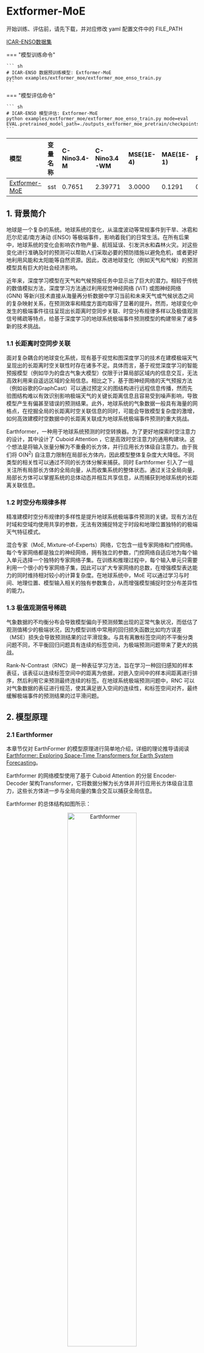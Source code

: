 # Extformer-MoE

开始训练、评估前，请先下载，并对应修改 yaml 配置文件中的 FILE_PATH

[ICAR-ENSO数据集](https://tianchi.aliyun.com/dataset/98942)

=== "模型训练命令"

    ``` sh
    # ICAR-ENSO 数据预训练模型: Extformer-MoE
    python examples/extformer_moe/extformer_moe_enso_train.py
    ```

=== "模型评估命令"

    ``` sh
    # ICAR-ENSO 模型评估: Extformer-MoE
    python examples/extformer_moe/extformer_moe_enso_train.py mode=eval EVAL.pretrained_model_path=./outputs_extformer_moe_pretrain/checkpoints/best_model.pdparams
    ```

| 模型 | 变量名称 | C-Nino3.4-M | C-Nino3.4-WM | MSE(1E-4) | MAE(1E-1) | RMSE |
| :-- | :-- | :-- | :-- | :-- | :-- | :-- | 
| [Extformer-MoE]([MODEL_PATH]) | sst | 0.7651 | 2.39771 | 3.0000 | 0.1291 | 0.50243 |

## 1. 背景简介

地球是一个复杂的系统。地球系统的变化，从温度波动等常规事件到干旱、冰雹和厄尔尼诺/南方涛动 (ENSO) 等极端事件，影响着我们的日常生活。在所有后果中，地球系统的变化会影响农作物产量、航班延误、引发洪水和森林火灾。对这些变化进行准确及时的预测可以帮助人们采取必要的预防措施以避免危机，或者更好地利用风能和太阳能等自然资源。因此，改进地球变化（例如天气和气候）的预测模型具有巨大的社会经济影响。

近年来，深度学习模型在天气和气候预报任务中显示出了巨大的潜力。相较于传统的数值模拟方法，深度学习方法通过利用视觉神经网络 (ViT) 或图神经网络 (GNN) 等新兴技术直接从海量再分析数据中学习当前和未来天气或气候状态之间的复杂映射关系，在预测效率和精度方面均取得了显著的提升。然而，地球变化中发生的极端事件往往呈现出长距离时空同步关联、时空分布规律多样以及极值观测信号稀疏等特点，给基于深度学习的地球系统极端事件预测模型的构建带来了诸多新的技术挑战。

### 1.1 长距离时空同步关联

面对复杂耦合的地球变化系统，现有基于视觉和图深度学习的技术在建模极端天气呈现出的长距离时空关联性时存在诸多不足。具体而言，基于视觉深度学习的智能预报模型（例如华为的盘古气象大模型）仅限于计算局部区域内的信息交互，无法高效利用来自遥远区域的全局信息。相比之下，基于图神经网络的天气预报方法（例如谷歌的GraphCast）可以通过预定义的图结构进行远程信息传播，然而先验图结构难以有效识别影响极端天气的关键长距离信息且容易受到噪声影响，导致模型产生有偏甚至错误的预测结果。此外，地球系统的气象数据一般具有海量的网格点，在挖掘全局的长距离时空关联信息的同时，可能会导致模型复杂度的激增，如何高效建模时空数据中的长距离关联成为地球系统极端事件预测的重大挑战。

Earthformer，一种用于地球系统预测的时空转换器。为了更好地探索时空注意力的设计，其中设计了 Cuboid Attention ，它是高效时空注意力的通用构建块。这个想法是将输入张量分解为不重叠的长方体，并行应用长方体级自注意力。由于我们将 O(N<sup>2</sup>) 自注意力限制在局部长方体内，因此模型整体复杂度大大降低。不同类型的相关性可以通过不同的长方体分解来捕获。同时 Earthformer 引入了一组关注所有局部长方体的全局向量，从而收集系统的整体状态。通过关注全局向量，局部长方体可以掌握系统的总体动态并相互共享信息，从而捕获到地球系统的长距离关联信息。

### 1.2 时空分布规律多样

精准建模时空分布规律的多样性是提升地球系统极端事件预测的关键。现有方法在时域和空域均使用共享的参数，无法有效捕捉特定于时段和地理位置独特的的极端天气特征模式。

混合专家（MoE, Mixture-of-Experts）网络，它包含一组专家网络和门控网络。每个专家网络都是独立的神经网络，拥有独立的参数，门控网络自适应地为每个输入单元选择一个独特的专家网络子集。在训练和推理过程中，每个输入单元只需要利用一个很小的专家网络子集，因此可以扩大专家网络的总数，在增强模型表达能力的同时维持相对较小的计算复杂度。在地球系统中，MoE 可以通过学习与时间、地理位置、模型输入相关的独有参数集合，从而增强模型捕捉时空分布差异性的能力。

### 1.3 极值观测信号稀疏

气象数据的不均衡分布会导致模型偏向于预测频繁出现的正常气象状况，而低估了观测值稀少的极端状况，因为模型训练中常用的回归损失函数比如均方误差（MSE）损失会导致预测结果的过平滑现象。与具有离散标签空间的不平衡分类问题不同，不平衡回归问题具有连续的标签空间，为极端预测问题带来了更大的挑战。

Rank-N-Contrast（RNC）是一种表征学习方法，旨在学习一种回归感知的样本表征，该表征以连续标签空间中的距离为依据，对嵌入空间中的样本间距离进行排序，然后利用它来预测最终连续的标签。在地球系统极端预测问题中，RNC 可以对气象数据的表征进行规范，使其满足嵌入空间的连续性，和标签空间对齐，最终缓解极端事件的预测结果的过平滑问题。


## 2. 模型原理

### 2.1 Earthformer

本章节仅对 EarthFormer 的模型原理进行简单地介绍，详细的理论推导请阅读 [Earthformer: Exploring Space-Time Transformers for Earth System Forecasting](https://arxiv.org/abs/2207.05833)。

Earthformer 的网络模型使用了基于 Cuboid Attention 的分层 Encoder-Decoder 架构Transformer，它将数据分解为长方体并并行应用长方体级自注意力，这些长方体进一步与全局向量的集合交互以捕获全局信息。

Earthformer 的总体结构如图所示：

<center class ='img'>
<img title="Earthformer" src="./extformer_moe_figs/Earthformer.png" width="60%">
</center>

### 2.2 Mixture-of-Experts

本章节仅对 Mixture-of-Experts 的原理进行简单地介绍，详细的理论推导请阅读 [Outrageously Large Neural Networks: The Sparsely-Gated Mixture-of-Experts Layer
](https://arxiv.org/abs/1701.06538)。

混合专家（MoE, Mixture-of-Experts）网络，它包含一组参数独立的专家网络 $E_1,E_2,...,E_n$ 和门控网络 $G$。给定输入 $x$，MoE 网络的输出为 $y=\sum_{i=1}^n G(x)_iE_i(x)$。

MoE 的总体结构如图所示：

<center class ='img'>
<img title="MoE" src="./extformer_moe_figs/MoE.png" width="60%">
</center>

### 2.3 Rank-N-Contrast

Rank-N-Contrast（RNC）是一种根据样本在标签空间中的相互间的排序，通过对比来学习以学习连续性表征的的回归方法。RNC 的一个简单示例如图所示：

<center class ='img'>
<img title="RNC" src="./extformer_moe_figs/RNC.png" width="70%">
</center>

### 2.4 Extformer-MoE 模型的训练、推理过程

模型预训练阶段是基于随机初始化的网络权重对模型进行训练，如下图所示，其中 $[x_{i}]_{i=1}^{T}$ 表示长度为 $T$ 时空序列的输入气象数据，$[y_{i}]_{i=1}^{K}$ 表示预测未来 $K$ 步的气象数据，$[y_{i_True}]_{i=1}^{K}$ 表示未来 $K$ 步的真实数据，如海面温度数据和云总降水量数据。最后网络模型预测的输出和真值计算 mse 损失函数。在推理阶段，给定长度序列为 $T$ 的数据，得到长度序列为 $K$ 的预测结果。

## 3. 海面温度模型实现

接下来开始讲解如何基于 PaddleScience 代码，实现 Extformer-MoE 模型的训练与推理。关于该案例中的其余细节请参考 [API文档](../api/arch.md)。

### 3.1 数据集介绍

数据集采用了 [EarthFormer](https://github.com/amazon-science/earth-forecasting-transformer/tree/main) 处理好的 ICAR-ENSO 数据集。

本数据集由气候与应用前沿研究院 ICAR 提供。数据包括 CMIP5/6 模式的历史模拟数据和美国 SODA 模式重建的近100多年历史观测同化数据。每个样本包含以下气象及时空变量：海表温度异常 (SST) ，热含量异常 (T300)，纬向风异常 (Ua)，经向风异常 (Va)，数据维度为 (year,month,lat,lon)。训练数据提供对应月份的 Nino3.4 index 标签数据。测试用的初始场数据为国际多个海洋资料同化结果提供的随机抽取的 n 段 12 个时间序列，数据格式采用 NPY 格式保存。

**训练数据：**

每个数据样本第一维度 (year) 表征数据所对应起始年份，对于 CMIP 数据共 291 年，其中 1-2265 为 CMIP6 中 15 个模式提供的 151 年的历史模拟数据 (总共：151年 *15 个模式=2265) ；2266-4645 为 CMIP5 中 17 个模式提供的 140 年的历史模拟数据 (总共：140 年*17 个模式=2380)。对于历史观测同化数据为美国提供的 SODA 数据。

**训练数据标签**

标签数据为 Nino3.4 SST 异常指数，数据维度为 (year,month)。

CMIP(SODA)_train.nc 对应的标签数据当前时刻 Nino3.4 SST 异常指数的三个月滑动平均值，因此数据维度与维度介绍同训练数据一致。

注：三个月滑动平均值为当前月与未来两个月的平均值。

**测试数据**

测试用的初始场 (输入) 数据为国际多个海洋资料同化结果提供的随机抽取的 n 段 12 个时间序列，数据格式采用NPY格式保存，维度为 (12，lat，lon, 4), 12 为 t 时刻及过去 11 个时刻，4 为预测因子，并按照 SST,T300,Ua,Va 的顺序存放。

EarthFFormer 模型对于 ICAR-ENSO 数据集的训练中，只对其中海面温度 (SST) 进行训练和预测。训练海温异常观测的 12 步 (一年) ，预测海温异常最多 14 步。

### 3.2 模型预训练

#### 3.2.1 约束构建

本案例基于数据驱动的方法求解问题，因此需要使用 PaddleScience 内置的 `SupervisedConstraint` 构建监督约束。在定义约束之前，需要首先指定监督约束中用于数据加载的各个参数。

数据加载的代码如下:

``` py linenums="35" title="examples/extformer_moe/extformer_moe_enso_train.py"
--8<--
examples/extformer_moe/extformer_moe_enso_train.py:35:56
--8<--
```

其中，"dataset" 字段定义了使用的 `Dataset` 类名为 `ExtMoEENSODataset`，"sampler" 字段定义了使用的 `Sampler` 类名为 `BatchSampler`，设置的 `batch_size` 为 16，`num_works` 为 8。

定义监督约束的代码如下：

``` py linenums="58" title="examples/extformer_moe/extformer_moe_enso_train.py"
--8<--
examples/extformer_moe/extformer_moe_enso_train.py:58:64
--8<--
```

`SupervisedConstraint` 的第一个参数是数据的加载方式，这里使用上文中定义的 `train_dataloader_cfg`；

第二个参数是损失函数的定义，这里使用自定义的损失函数；

第三个参数是约束条件的名字，方便后续对其索引。此处命名为 `Sup`。

#### 3.2.2 模型构建

在该案例中，海面温度模型基于 ExtFormerMoECuboid 网络模型实现，用 PaddleScience 代码表示如下：

``` py linenums="97" title="examples/extformer_moe/extformer_moe_enso_train.py"
--8<--
examples/extformer_moe/extformer_moe_enso_train.py:97:101
--8<--
```

网络模型的参数通过配置文件进行设置如下：

``` yaml linenums="47" title="examples/earthformer/conf/earthformer_enso_pretrain.yaml"
--8<--
examples/extformer_moe/conf/extformer_moe_enso_pretrain.yaml:47:129
--8<--
```

其中，`input_keys` 和 `output_keys` 分别代表网络模型输入、输出变量的名称。

#### 3.2.3 学习率与优化器构建

本案例中使用的学习率方法为 `Cosine`，学习率大小设置为 `2e-4`。优化器使用 `AdamW`，并将参数进行分组，使用不同的
`weight_decay`,用 PaddleScience 代码表示如下：

``` py linenums="103" title="examples/extformer_moe/extformer_moe_enso_train.py"
--8<--
examples/extformer_moe/extformer_moe_enso_train.py:103:128
--8<--
```

#### 3.2.4 评估器构建

本案例训练过程中会按照一定的训练轮数间隔，使用验证集评估当前模型的训练情况，需要使用 `SupervisedValidator` 构建评估器。代码如下：

``` py linenums="68" title="examples/extformer_moe/extformer_moe_enso_train.py"
--8<--
examples/extformer_moe/extformer_moe_enso_train.py:68:95
--8<--
```

`SupervisedValidator` 评估器与 `SupervisedConstraint` 比较相似，不同的是评估器需要设置评价指标 `metric`，在这里使用了自定义的评价指标分别是 `MAE`、`MSE`、`RMSE`、`corr_nino3.4_epoch` 和 `corr_nino3.4_weighted_epoch`。

#### 3.2.5 模型训练与评估

完成上述设置之后，只需要将上述实例化的对象按顺序传递给 `ppsci.solver.Solver`，然后启动训练、评估。

``` py linenums="130" title="examples/extformer_moe/extformer_moe_enso_train.py"
--8<--
examples/extformer_moe/extformer_moe_enso_train.py:130:151
--8<--
```

### 3.3 模型评估

构建模型的代码为：

``` py linenums="184" title="examples/extformer_moe/extformer_moe_enso_train.py"
--8<--
examples/extformer_moe/extformer_moe_enso_train.py:184:188
--8<--
```

构建评估器的代码为：

``` py linenums="155" title="examples/extformer_moe/extformer_moe_enso_train.py"
--8<--
examples/extformer_moe/extformer_moe_enso_train.py:155:182
--8<--
```

## 4. 完整代码

``` py linenums="1" title="examples/extformer_moe/extformer_moe_enso_train.py"
--8<--
examples/extformer_moe/extformer_moe_enso_train.py
--8<--
```


